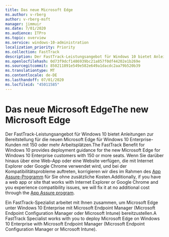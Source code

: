 ```yaml
---
title: Das neue Microsoft Edge
ms.author: v-rberg
author: v-rberg-msft
manager: jimmuir
ms.date: 7/01/2020
ms.audience: ITPro
ms.topic: overview
ms.service: windows-10-administration
localization_priority: Priority
ms.collection: FastTrack
description: Der FastTrack-Leistungsangebot für Windows 10 bietet Anleitungen zur Bereitstellung für die neuen Microsoft Edge für Windows 10 Enterprise-Kunden mit 150 oder mehr Arbeitsplätzen.
ms.openlocfilehash: 0d73f9dcf1486939bc21a857f0df44202e1b269e
ms.sourcegitcommit: 850211891e549e582e649a1dacdc2aa79b520b39
ms.translationtype: MT
ms.contentlocale: de-DE
ms.lasthandoff: 07/01/2020
ms.locfileid: "45011585"
---
```

# <a name="the-new-microsoft-edge"></a><span data-ttu-id="3eb15-103">Das neue Microsoft Edge</span><span class="sxs-lookup"><span data-stu-id="3eb15-103">The new Microsoft Edge</span></span>

<span data-ttu-id="3eb15-104">Der FastTrack-Leistungsangebot für Windows 10 bietet Anleitungen zur Bereitstellung für die neuen Microsoft Edge für Windows 10 Enterprise-Kunden mit 150 oder mehr Arbeitsplätzen.</span><span class="sxs-lookup"><span data-stu-id="3eb15-104">The FastTrack Benefit for Windows 10 provides deployment guidance for the new Microsoft Edge for Windows 10 Enterprise customers with 150 or more seats.</span></span> <span data-ttu-id="3eb15-105">Wenn Sie darüber hinaus über eine Web-App oder eine Website verfügen, die mit Internet Explorer oder Google Chrome verwendet wird, und bei der Kompatibilitätsprobleme auftreten, korrigieren wir dies im Rahmen des [App Assure-Programm](Win-10-app-assure.md) für Sie ohne zusätzliche Kosten.</span><span class="sxs-lookup"><span data-stu-id="3eb15-105">Additionally, if you have a web app or site that works with Internet Explorer or Google Chrome and you experience compatibility issues, we will fix it at no additional cost through the [App Assure program](Win-10-app-assure.md).</span></span>

<span data-ttu-id="3eb15-106">Ein FastTrack-Spezialist arbeitet mit Ihnen zusammen, um Microsoft Edge unter Windows 10 Enterprise mit Microsoft Endpoint Manager (Microsoft Endpoint Configuration Manager oder Microsoft Intune) bereitzustellen.</span><span class="sxs-lookup"><span data-stu-id="3eb15-106">A FastTrack Specialist works with you to deploy Microsoft Edge on Windows 10 Enterprise with Microsoft Endpoint Manager (Microsoft Endpoint Configuration Manager or Microsoft Intune).</span></span>


